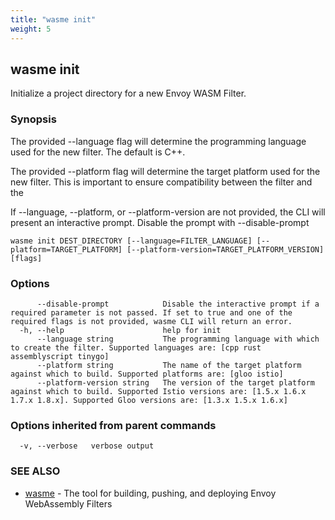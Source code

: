 ```yaml
---
title: "wasme init"
weight: 5
---
```

## wasme init

Initialize a project directory for a new Envoy WASM Filter.

### Synopsis


The provided --language flag will determine the programming language used for the new filter. The default is 
C++.

The provided --platform flag will determine the target platform used for the new filter. This is important to 
ensure compatibility between the filter and the 

If --language, --platform, or --platform-version are not provided, the CLI will present an interactive prompt. Disable the prompt with --disable-prompt



```
wasme init DEST_DIRECTORY [--language=FILTER_LANGUAGE] [--platform=TARGET_PLATFORM] [--platform-version=TARGET_PLATFORM_VERSION] [flags]
```

### Options

```
      --disable-prompt            Disable the interactive prompt if a required parameter is not passed. If set to true and one of the required flags is not provided, wasme CLI will return an error.
  -h, --help                      help for init
      --language string           The programming language with which to create the filter. Supported languages are: [cpp rust assemblyscript tinygo]
      --platform string           The name of the target platform against which to build. Supported platforms are: [gloo istio]
      --platform-version string   The version of the target platform against which to build. Supported Istio versions are: [1.5.x 1.6.x 1.7.x 1.8.x]. Supported Gloo versions are: [1.3.x 1.5.x 1.6.x]
```

### Options inherited from parent commands

```
  -v, --verbose   verbose output
```

### SEE ALSO

* [wasme](../wasme)	 - The tool for building, pushing, and deploying Envoy WebAssembly Filters

